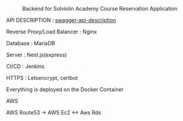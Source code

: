 <p align="center">
  Backend for Solviolin Academy Course Reservation Application
</p>

API DESCRIPTION : <a href = https://xn--sy2bt7bxwhpof3wb.com/api-docs/>swagger-api-description</a>

<p>Reverse Proxy/Load Balancer : Nginx</p>
<p>Database : MariaDB</p>
<p>Server : Nest.js(express)</p>
<p>CI/CD : Jenkins</p>
<p>HTTPS : Letsencrypt, certbot</p>
<p>Everything is deployed on the Docker Container</p>

<p>AWS</p>
<p>AWS Route53 -> AWS Ec2 <-> Aws Rds</p>




